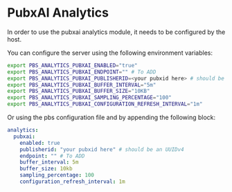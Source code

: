 # PubxAI Analytics

In order to use the pubxai analytics module, it needs to be configured by the host.

You can configure the server using the following environment variables:

```bash
export PBS_ANALYTICS_PUBXAI_ENABLED="true"
export PBS_ANALYTICS_PUBXAI_ENDPOINT="" # To ADD
export PBS_ANALYTICS_PUBXAI_PUBLISHERID=<your pubxid here> # should be an UUIDv4
export PBS_ANALYTICS_PUBXAI_BUFFER_INTERVAL="5m"
export PBS_ANALYTICS_PUBXAI_BUFFER_SIZE="10KB"
export PBS_ANALYTICS_PUBXAI_SAMPLING_PERCENTAGE="100"
export PBS_ANALYTICS_PUBXAI_CONFIGURATION_REFRESH_INTERVAL="1m"
```

Or using the pbs configuration file and by appending the following block:

```yaml
analytics:
  pubxai:
    enabled: true
    publisherid: "your pubxid here" # should be an UUIDv4
    endpoint: "" # To ADD
    buffer_interval: 5m
    buffer_size: 10kb
    sampling_percentage: 100
    configuration_refresh_interval: 1m
```